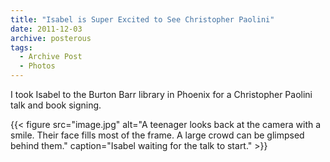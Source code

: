 ```yaml
---
title: "Isabel is Super Excited to See Christopher Paolini"
date: 2011-12-03
archive: posterous
tags: 
  - Archive Post
  - Photos
---
```


I took Isabel to the Burton Barr library in Phoenix for a Christopher Paolini talk and book signing.

{{< figure 
	src="image.jpg" 
	alt="A teenager looks back at the camera with a smile. Their face fills most of the frame. A large crowd can be glimpsed behind them." 
	caption="Isabel waiting for the talk to start." >}}
